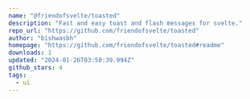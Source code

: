 ```yaml
---
name: "@friendofsvelte/toasted"
description: "Fast and easy toast and flash messages for svelte."
repo_url: "https://github.com/friendofsvelte/toasted"
author: "bishwasbh"
homepage: "https://github.com/friendofsvelte/toasted#readme"
downloads: 1
updated: "2024-01-26T03:50:39.994Z"
github_stars: 4
tags: 
  - ui
---
```

